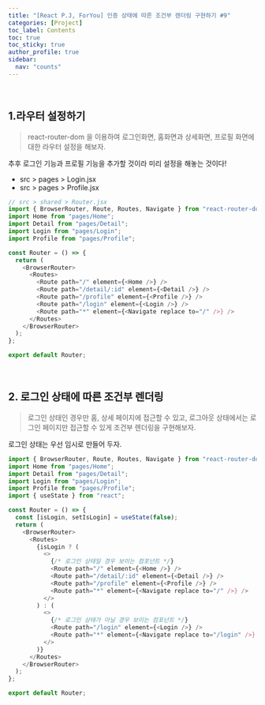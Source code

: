 ```yaml
---
title: "[React P.J, ForYou] 인증 상태에 따른 조건부 렌더링 구현하기 #9"
categories: [Project]
toc_label: Contents
toc: true
toc_sticky: true
author_profile: true
sidebar:
  nav: "counts"
---
```


<br>

## 1.라우터 설정하기

> react-router-dom 을 이용하여 로그인화면, 홈화면과 상세화면, 프로필 화면에 대한 라우터 설정을 해보자.

추후 로그인 기능과 프로필 기능을 추가할 것이라 미리 설정을 해놓는 것이다!

- src > pages > Login.jsx
- src > pages > Profile.jsx

```js
// src > shared > Router.jsx
import { BrowserRouter, Route, Routes, Navigate } from "react-router-dom";
import Home from "pages/Home";
import Detail from "pages/Detail";
import Login from "pages/Login";
import Profile from "pages/Profile";

const Router = () => {
  return (
    <BrowserRouter>
      <Routes>
        <Route path="/" element={<Home />} />
        <Route path="/detail/:id" element={<Detail />} />
        <Route path="/profile" element={<Profile />} />
        <Route path="/login" element={<Login />} />
        <Route path="*" element={<Navigate replace to="/" />} />
      </Routes>
    </BrowserRouter>
  );
};

export default Router;
```

<br>

## 2. 로그인 상태에 따른 조건부 렌더링

> 로그인 상태인 경우만 홈, 상세 페이지에 접근할 수 있고, 로그아웃 상태에서는 로그인 페이지만 접근할 수 있게 조건부 렌더링을 구현해보자.

로그인 상태는 우선 임시로 만들어 두자.

```js
import { BrowserRouter, Route, Routes, Navigate } from "react-router-dom";
import Home from "pages/Home";
import Detail from "pages/Detail";
import Login from "pages/Login";
import Profile from "pages/Profile";
import { useState } from "react";

const Router = () => {
  const [isLogin, setIsLogin] = useState(false);
  return (
    <BrowserRouter>
      <Routes>
        {isLogin ? (
          <>
            {/* 로그인 상태일 경우 보이는 컴포넌트 */}
            <Route path="/" element={<Home />} />
            <Route path="/detail/:id" element={<Detail />} />
            <Route path="/profile" element={<Profile />} />
            <Route path="*" element={<Navigate replace to="/" />} />
          </>
        ) : (
          <>
            {/* 로그인 상태가 아닐 경우 보이는 컴포넌트 */}
            <Route path="/login" element={<Login />} />
            <Route path="*" element={<Navigate replace to="/login" />} />
          </>
        )}
      </Routes>
    </BrowserRouter>
  );
};

export default Router;
```

<br>
